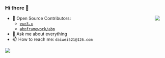 ### Hi there 👋


<img  align="right" src="https://github-readme-stats.vercel.app/api/top-langs/?username=edison1105&layout=compact" />

- 🔭 Open Source Contributors: 
  - [`vue3.x`](https://github.com/vuejs/vue-next) 
  - [`abpframework/abp`](https://github.com/abpframework/abp)
- 💬 Ask me about everything
- 📫 How to reach me: `daiwei521@126.com`

<img  src="https://github-readme-stats.vercel.app/api?username=edison1105&show_icons=true&icon_color=0366d6&text_color=24292e&bg_color=ffffff&hide_title=true" />
